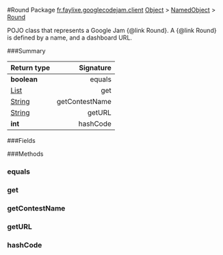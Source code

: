 #Round
Package [fr.faylixe.googlecodejam.client](nullfr/faylixe/googlecodejam/client)
[Object]() > [NamedObject]() > [Round]()

<p>POJO class that represents a Google Jam {@link Round}.
 A {@link Round} is defined by a name, and a dashboard
 URL.</p>

###Summary

Return type | Signature
--- | ---:
**boolean** | equals
[List]() | get
[String]() | getContestName
[String]() | getURL
**int** | hashCode

###Fields

###Methods
### equals
### get
### getContestName
### getURL
### hashCode
